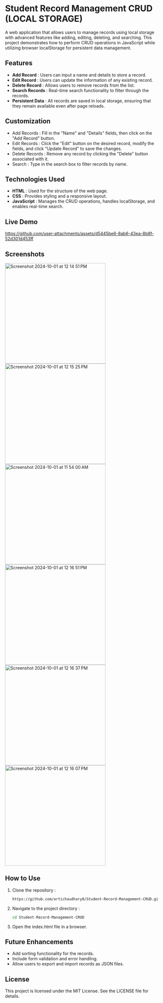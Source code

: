 # Student Record Management CRUD (LOCAL STORAGE)
  A web application that allows users to manage records using local storage with advanced features like adding, editing, deleting, and searching. This project demonstrates how to perform CRUD 
  operations in JavaScript while utilizing browser localStorage for persistent data management.

## Features
  - **Add Record** : Users can input a name and details to store a record.
  - **Edit Record** : Users can update the information of any existing record.
  - **Delete Record** : Allows users to remove records from the list.
  - **Search Records** : Real-time search functionality to filter through the records.
  - **Persistent Data** : All records are saved in local storage, ensuring that they remain available even after page reloads.

## Customization
  - Add Records : Fill in the "Name" and "Details" fields, then click on the "Add Record" button.
  - Edit Records : Click the "Edit" button on the desired record, modify the fields, and click "Update Record" to save the changes.
  - Delete Records : Remove any record by clicking the "Delete" button associated with it.
  - Search : Type in the search box to filter records by name.

## Technologies Used
  - **HTML** : Used for the structure of the web page.
  - **CSS** : Provides styling and a responsive layout.
  - **JavaScript** : Manages the CRUD operations, handles localStorage, and enables real-time search.


## Live Demo
https://github.com/user-attachments/assets/d5445be6-8ab6-43ea-8b8f-52d301d453ff


## Screenshots
  <img width="330" alt="Screenshot 2024-10-01 at 12 14 51 PM" src="https://github.com/user-attachments/assets/7c1d3341-cc0f-48dd-be34-77b7f1b742d9">
  <img width="330" alt="Screenshot 2024-10-01 at 12 15 25 PM" src="https://github.com/user-attachments/assets/a2345067-c33b-477c-abfe-31885829f266">
  <img width="330" alt="Screenshot 2024-10-01 at 11 54 00 AM" src="https://github.com/user-attachments/assets/f320fdf6-b7d2-45fc-bb7f-bb27c5c92fc6">
  <img width="330" alt="Screenshot 2024-10-01 at 12 16 51 PM" src="https://github.com/user-attachments/assets/cb96fd02-bf6e-4076-924d-9b232ee5ff16">
  <img width="330" alt="Screenshot 2024-10-01 at 12 16 37 PM" src="https://github.com/user-attachments/assets/d8d0c312-981a-4467-97c2-e12deaf87208">
  <img width="330" alt="Screenshot 2024-10-01 at 12 16 07 PM" src="https://github.com/user-attachments/assets/833ade19-db64-45fc-a2cb-3987bb154c30">
  
## How to Use
1. Clone the repository :
   ```bash
   https://github.com/artichaudhary0/Student-Record-Management-CRUD.git

 2. Navigate to the project directory :
    ```bash
    cd Student-Record-Management-CRUD
    ```
3. Open the index.html file in a browser.  


## Future Enhancements
  - Add sorting functionality for the records.
  - Include form validation and error handling.
  - Allow users to export and import records as JSON files.

## License
This project is licensed under the MIT License. See the LICENSE file for details.



